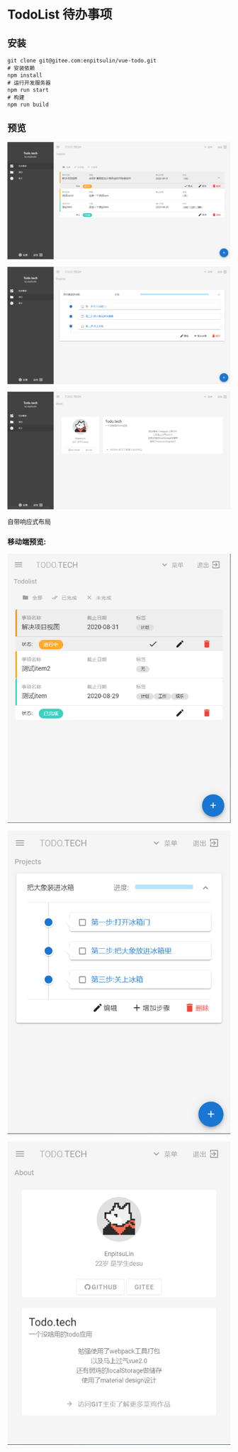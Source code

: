 # TodoList 待办事项

## 安装

```shell
git clone git@gitee.com:enpitsulin/vue-todo.git
# 安装依赖
npm install
# 运行开发服务器
npm run start
# 构建
npm run build
```

## 预览

![待办](./pic-0.png)

![项目](./pic-1.png)

![关于](./pic-2.png)

自带响应式布局

### 移动端预览:

![待办](./pic-3.png)

![项目](./pic-4.png)

![关于](./pic-5.png)